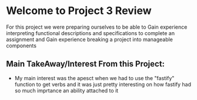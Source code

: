 # Welcome to Project 3 Review

For this project we were preparing ourselves to be able to Gain experience interpreting functional descriptions and specifications to complete an assignment and Gain experience breaking a project into manageable components

## Main TakeAway/Interest From this Project:

- My main interest was the apesct when we had to use the "fastify" function to get verbs and it was just pretty interesting on how fastify had so much imprtance an ability attached to it


